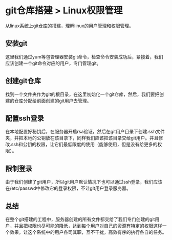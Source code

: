 # git仓库搭建 > Linux权限管理
从linux系统上git仓库的搭建，理解linux的用户管理和权限管理。
## 安装git
这里我们通过yum等包管理器安装git命令，检查命令安装成功后，紧接着，我们应该创建一个git命令对应的用户，专门管理git。
## 创建git仓库
找到一个文件夹作为git的根目录，在这里初始化一个git仓库，然后，我们要把创建的仓库分配给前面创建的git用户去管理。
## 配置ssh登录
在本地配置好秘钥后，在服务器开启rsa验证，然后在git用户目录下创建.ssh文件夹，并把本地的公钥放在该目录下，同样我们应该把该目录交给git用户。并且修改.ssh和公钥的权限，让它们最低限度的使用（能够使用，但是没有给更多的权限）。
## 限制登录
由于我们创建了git用户，所以git用户默认情况下也可以通过ssh登录，我们应该在/etc/passwd中修改它的登录权限，不让git用户登录服务器。
## 总结
在整个git搭建的工程中，服务器创建的所有文件都交给了我们专门创建的git用户，并且把权限也尽可能的降低，达到每个用户对自己的资源有特定的权限这样一个效果。让这个系统中的用户各司其职，互不干扰，高效有序的执行各自的任务。
